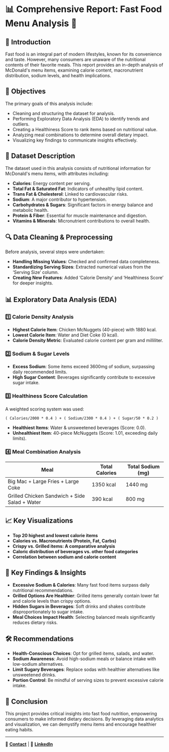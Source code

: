 # 📊 Comprehensive Report: Fast Food Menu Analysis 🍔

## 📌 Introduction
Fast food is an integral part of modern lifestyles, known for its convenience and taste. However, many consumers are unaware of the nutritional contents of their favorite meals. This report provides an in-depth analysis of McDonald's menu items, examining calorie content, macronutrient distribution, sodium levels, and health implications.

## 📝 Objectives
The primary goals of this analysis include:
- Cleaning and structuring the dataset for analysis.
- Performing Exploratory Data Analysis (EDA) to identify trends and outliers.
- Creating a Healthiness Score to rank items based on nutritional value.
- Analyzing meal combinations to determine overall dietary impact.
- Visualizing key findings to communicate insights effectively.

## 📂 Dataset Description
The dataset used in this analysis consists of nutritional information for McDonald's menu items, with attributes including:
- **Calories**: Energy content per serving.
- **Total Fat & Saturated Fat**: Indicators of unhealthy lipid content.
- **Trans Fat & Cholesterol**: Linked to cardiovascular risks.
- **Sodium**: A major contributor to hypertension.
- **Carbohydrates & Sugars**: Significant factors in energy balance and metabolic health.
- **Protein & Fiber**: Essential for muscle maintenance and digestion.
- **Vitamins & Minerals**: Micronutrient contributions to overall health.

## 🔍 Data Cleaning & Preprocessing
Before analysis, several steps were undertaken:
- **Handling Missing Values**: Checked and confirmed data completeness.
- **Standardizing Serving Sizes**: Extracted numerical values from the ‘Serving Size’ column.
- **Creating New Features**: Added ‘Calorie Density’ and ‘Healthiness Score’ for deeper insights.

## 📊 Exploratory Data Analysis (EDA)
### 1️⃣ Calorie Density Analysis
- **Highest Calorie Item**: Chicken McNuggets (40-piece) with 1880 kcal.
- **Lowest Calorie Item**: Water and Diet Coke (0 kcal).
- **Calorie Density Metric**: Evaluated calorie content per gram and milliliter.

### 2️⃣ Sodium & Sugar Levels
- **Excess Sodium**: Some items exceed 3600mg of sodium, surpassing daily recommended limits.
- **High Sugar Content**: Beverages significantly contribute to excessive sugar intake.

### 3️⃣ Healthiness Score Calculation
A weighted scoring system was used:
```
( Calories/2000 * 0.4 ) + ( Sodium/2300 * 0.4 ) + ( Sugar/50 * 0.2 )
```
- **Healthiest Items**: Water & unsweetened beverages (Score: 0.0).
- **Unhealthiest Item**: 40-piece McNuggets (Score: 1.01, exceeding daily limits).

### 4️⃣ Meal Combination Analysis
| Meal | Total Calories | Total Sodium (mg) |
|------|--------------|------------------|
| Big Mac + Large Fries + Large Coke | 1350 kcal | 1440 mg |
| Grilled Chicken Sandwich + Side Salad + Water | 390 kcal | 800 mg |

## 📈 Key Visualizations
- **Top 20 highest and lowest calorie items**
- **Calories vs. Macronutrients (Protein, Fat, Carbs)**
- **Crispy vs. Grilled items: A comparative analysis**
- **Caloric distribution of beverages vs. other food categories**
- **Correlation between sodium and calorie content**

## 🚀 Key Findings & Insights
- **Excessive Sodium & Calories**: Many fast food items surpass daily nutritional recommendations.
- **Grilled Options Are Healthier**: Grilled items generally contain lower fat and calorie levels than crispy options.
- **Hidden Sugars in Beverages**: Soft drinks and shakes contribute disproportionately to sugar intake.
- **Meal Choices Impact Health**: Selecting balanced meals significantly reduces dietary risks.

## 🛠️ Recommendations
- **Health-Conscious Choices**: Opt for grilled items, salads, and water.
- **Sodium Awareness**: Avoid high-sodium meals or balance intake with low-sodium alternatives.
- **Limit Sugary Beverages**: Replace sodas with healthier alternatives like unsweetened drinks.
- **Portion Control**: Be mindful of serving sizes to prevent excessive calorie intake.

## 📢 Conclusion
This project provides critical insights into fast food nutrition, empowering consumers to make informed dietary decisions. By leveraging data analytics and visualization, we can demystify menu items and encourage healthier eating habits.

---
📧 [**Contact**](mailto:arunaabdulrahman01@gmail.com) | 🔗 [**LinkedIn**](http://linkedin.com/in/abdulrahman-aruna-4b564b327)